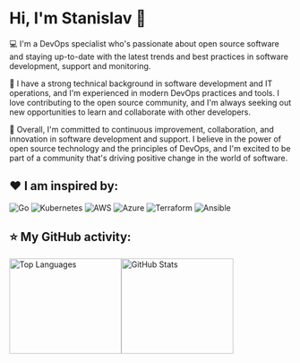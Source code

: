 # Hi, I'm Stanislav 👋 

💻 
I'm a DevOps specialist who's passionate about open source software and staying up-to-date with the latest trends and best practices in software development, support and monitoring. 

🚀 
I have a strong technical background in software development and IT operations, and I'm experienced in modern DevOps practices and tools. I love contributing to the open source community, and I'm always seeking out new opportunities to learn and collaborate with other developers. 

🙌 
Overall, I'm committed to continuous improvement, collaboration, and innovation in software development and support. I believe in the power of open source technology and the principles of DevOps, and I'm excited to be part of a community that's driving positive change in the world of software. 

## ❤️ I am inspired by:

![Go](https://img.shields.io/badge/Go-090909?style=for-the-badge&logo=go&logoColor=00ADD8)
![Kubernetes](https://img.shields.io/badge/Kubernetes-090909?style=for-the-badge&logo=kubernetes&logoColor=326CE5)
![AWS](https://img.shields.io/badge/AWS-090909?style=for-the-badge&logo=amazon-aws&logoColor=FF9900)
![Azure](https://img.shields.io/badge/Azure-090909?style=for-the-badge&logo=microsoft-azure&logoColor=FF9900)
![Terraform](https://img.shields.io/badge/Terraform-090909?style=for-the-badge&logo=terraform&logoColor=7B42BC)
![Ansible](https://img.shields.io/badge/Ansible-090909?style=for-the-badge&logo=ansible&logoColor=EE0000)


## ⭐ My GitHub activity:

<div style="display: flex; flex-wrap: wrap;">
  <img src="https://github-readme-stats.vercel.app/api/top-langs/?username=sv222&langs_count=5&layout=compact&theme=dracula" alt="Top Languages" style="width: 200; height: 170px;">
  <img src="https://github-readme-stats.vercel.app/api?username=sv222&show_icons=true&theme=dracula" alt="GitHub Stats" style="width: 200; height: 170px;">
</div>


